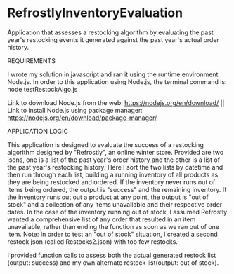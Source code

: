 # RefrostlyInventoryEvaluation
Application that assesses a restocking algorithm by evaluating the past year's restocking events it generated against the past year's actual order history.

REQUIREMENTS

I wrote my solution in javascript and ran it using the runtime environment Node.js. In order to this application using Node.js, the terminal command is: node testRestockAlgo.js

Link to download Node.js from the web: https://nodejs.org/en/download/ || Link to install Node.js using package manager: https://nodejs.org/en/download/package-manager/

APPLICATION LOGIC

This application is designed to evaluate the success of a restocking algorithm designed by "Refrostly", an online winter store. Provided are two jsons, one is a list of the past year's order history and the other is a list of the past year's restocking history. Here I sort the two lists by datetime and then run through each list, building a running inventory of all products as they are being restocked and ordered. If the inventory never runs out of items being ordered, the output is "success" and the remaining inventory. If the inventory runs out out a product at any point, the output is "out of stock" and a collection of any items unavailable and their respective order dates. In the case of the inventory running out of stock, I assumed Refrostly wanted a comprehensive list of any order that resulted in an item unavailable, rather than ending the function as soon as we ran out of one item. Note: In order to test an "out of stock" situation, I created a second restock json (called Restocks2.json) with too few restocks. 

I provided function calls to assess both the actual generated restock list (output: success) and my own alternate restock list(output: out of stock). 



